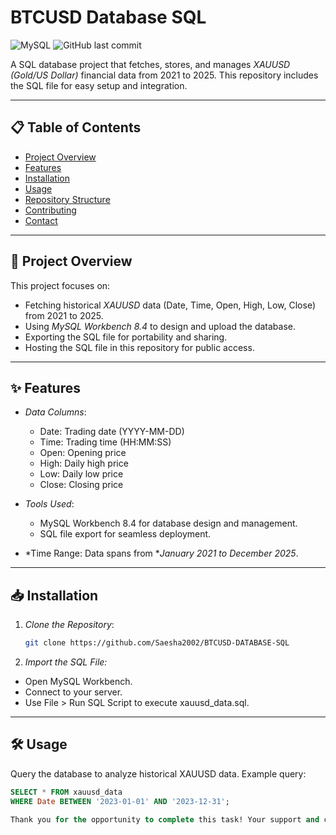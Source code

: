 # BTCUSD Database SQL

![MySQL](https://img.shields.io/badge/MySQL-8.4-blue)
![GitHub last commit](https://img.shields.io/github/last-commit/Saesha2002/BTCUSD-DATABASE-SQL)

A SQL database project that fetches, stores, and manages *XAUUSD (Gold/US Dollar)* financial data from 2021 to 2025. This repository includes the SQL file for easy setup and integration.

---

## 📋 Table of Contents
- [Project Overview](#-project-overview)
- [Features](#-features)
- [Installation](#-installation)
- [Usage](#-usage)
- [Repository Structure](#-repository-structure)
- [Contributing](#-contributing)
- [Contact](#-contact)

---

## 🚀 Project Overview

This project focuses on:
- Fetching historical *XAUUSD* data (Date, Time, Open, High, Low, Close) from 2021 to 2025.
- Using *MySQL Workbench 8.4* to design and upload the database.
- Exporting the SQL file for portability and sharing.
- Hosting the SQL file in this repository for public access.

---

## ✨ Features

- *Data Columns*:
  - Date: Trading date (YYYY-MM-DD)
  - Time: Trading time (HH:MM:SS)
  - Open: Opening price
  - High: Daily high price
  - Low: Daily low price
  - Close: Closing price

- *Tools Used*:
  - MySQL Workbench 8.4 for database design and management.
  - SQL file export for seamless deployment.

- *Time Range: Data spans from **January 2021 to December 2025*.

---

## 📥 Installation

1. *Clone the Repository*:
   ```bash
   git clone https://github.com/Saesha2002/BTCUSD-DATABASE-SQL


2. *Import the SQL File:*
- Open MySQL Workbench.
- Connect to your server.
- Use File > Run SQL Script to execute xauusd_data.sql.

---

## 🛠 Usage

Query the database to analyze historical XAUUSD data. Example query:

```sql
SELECT * FROM xauusd_data 
WHERE Date BETWEEN '2023-01-01' AND '2023-12-31';

Thank you for the opportunity to complete this task! Your support and collaboration have made this project a rewarding experience.
